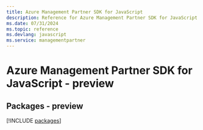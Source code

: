 ```yaml
---
title: Azure Management Partner SDK for JavaScript
description: Reference for Azure Management Partner SDK for JavaScript
ms.date: 07/31/2024
ms.topic: reference
ms.devlang: javascript
ms.service: managementpartner
---
```

# Azure Management Partner SDK for JavaScript - preview
## Packages - preview
[!INCLUDE [packages](management-partner-index.md)]